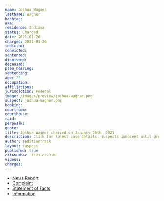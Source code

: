 ```yaml
---
name: Joshua Wagner
lastName: Wagner
hashtag:
aka:
residence: Indiana
status: Charged
date: 2021-01-26
charged: 2021-01-26
indicted:
convicted: 
sentenced: 
dismissed: 
deceased:
plea_hearing:
sentencing:
age: 23
occupation:
affiliations:
jurisdiction: Federal
image: /images/preview/joshua-wagner.png
suspect: joshua-wagner.png
booking:
courtroom:
courthouse:
raid:
perpwalk:
quote:
title: Joshua Wagner charged on January 26th, 2021
description: Click for latest case details. Suspects innocent until proven guilty.
author: seditiontrack
layout: suspect
published: true
caseNumber: 1:21-cr-310
videos:
charges:
---
```

- [News Report](https://www.indystar.com/story/news/crime/2021/01/26/capitol-riot-fbi-insurrection-indiana-men-facing-federal-charges/4269649001/)
- [Complaint](https://www.justice.gov/opa/page/file/1360941/download)
- [Statement of Facts](https://www.justice.gov/opa/page/file/1360941/download)
- [Information](https://www.justice.gov/usao-dc/case-multi-defendant/file/1389126/download)
